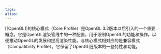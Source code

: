 ```yaml
---
tags: 
alias:
---
```

[[OpenGL]]的核心模式（Core Profile）是OpenGL 3.2版本以后引入的一个重要概念。它是OpenGL渲染管线中的一种配置，用于限制OpenGL的功能和操作，以便推动OpenGL的发展和提高渲染性能。与核心模式相对应的是兼容模式（Compatibility Profile），它保留了OpenGL旧版本的一些特性和功能。